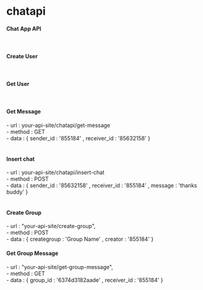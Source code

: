 # chatapi
 <h4>Chat App API</h4>

<br/>

 <h4>Create User</h4>

<br/>

<h4>Get User</h4>

<br/>

 <h4>Get Message </h4>
- url : your-api-site/chatapi/get-message 
<br/>- method : GET
<br/>- data : { sender_id : '855184' , receiver_id : '85632158'  }
<br/>
<br/>
 <h4>Insert chat </h4>
- url : your-api-site/chatapi/insert-chat
<br/>- method : POST
<br/>- data : { sender_id : '85632158' , receiver_id : '855184' , message : 'thanks buddy' }
<br/>
<br/>
 <h4>Create Group</h4>
- url : "your-api-site/create-group",
<br/>- method : POST
<br/>- data : { creategroup : 'Group Name' , creator : '855184' }
<br/>
 <h4>Get Group Message</h4>
- url : "your-api-site/get-group-message",
<br/>- method : GET
<br/>- data : { group_id : '6374d3182aade' , receiver_id : '855184'  }


